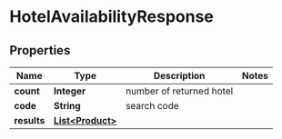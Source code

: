 
# HotelAvailabilityResponse

## Properties
Name | Type | Description | Notes
------------ | ------------- | ------------- | -------------
**count** | **Integer** | number of returned hotel | 
**code** | **String** | search code | 
**results** | [**List&lt;Product&gt;**](Product.md) |  | 



